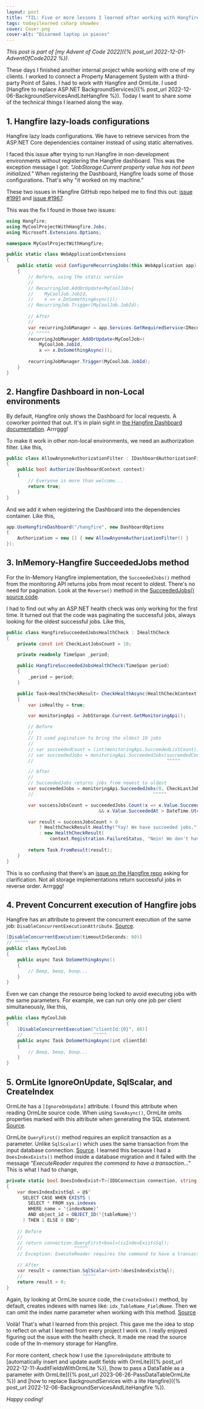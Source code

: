 ```yaml
---
layout: post
title: "TIL: Five or more lessons I learned after working with Hangfire and OrmLite"
tags: todayilearned csharp showdev
cover: Cover.png
cover-alt: "Disarmed laptop in pieces" 
---
```


_This post is part of [my Advent of Code 2022]({% post_url 2022-12-01-AdventOfCode2022 %})._

These days I finished another internal project while working with one of my clients. I worked to connect a Property Management System with a third-party Point of Sales. I had to work with Hangfire and OrmLite. I used [Hangfire to replace ASP.NET BackgroundServices]({% post_url 2022-12-06-BackgroundServicesAndLiteHangfire %}). Today I want to share some of the technical things I learned along the way.

## 1. Hangfire lazy-loads configurations

Hangfire lazy loads configurations. We have to retrieve services from the ASP.NET Core dependencies container instead of using static alternatives.

I faced this issue after trying to run Hangfire in non-development environments without registering the Hangfire dashboard. This was the exception message I got: _"JobStorage.Current property value has not been initialized."_ When registering the Dashboard, Hangfire loads some of those configurations. That's why "it worked on my machine."

These two issues in Hangfire GitHub repo helped me to find this out: [issue #1991](https://github.com/HangfireIO/Hangfire/issues/1991) and [issue #1967](https://github.com/HangfireIO/Hangfire/issues/1967).

This was the fix I found in those two issues:

```csharp
using Hangfire;
using MyCoolProjectWithHangfire.Jobs;
using Microsoft.Extensions.Options;

namespace MyCoolProjectWithHangfire;

public static class WebApplicationExtensions
{
    public static void ConfigureRecurringJobs(this WebApplication app)
    {
        // Before, using the static version
        //
        // RecurringJob.AddOrUpdate<MyCoolJob>(
        //    MyCoolJob.JobId,
        //    x => x.DoSomethingAsync());
        // RecurringJob.Trigger(MyCoolJob.JobId);
				
        // After
        //
        var recurringJobManager = app.Services.GetRequiredService<IRecurringJobManager>();
        // ^^^^^
        recurringJobManager.AddOrUpdate<MyCoolJob>(
            MyCoolJob.JobId,
            x => x.DoSomethingAsync());
			
        recurringJobManager.Trigger(MyCoolJob.JobId);
    }
}
```

## 2. Hangfire Dashboard in non-Local environments

By default, Hangfire only shows the Dashboard for local requests. A coworker pointed that out. It's in plain sight in [the Hangfire Dashboard documentation](https://docs.hangfire.io/en/latest/configuration/using-dashboard.html). Arrrggg!

To make it work in other non-local environments, we need an authorization filter. Like this,

```csharp
public class AllowAnyoneAuthorizationFilter : IDashboardAuthorizationFilter
{
    public bool Authorize(DashboardContext context)
    {
        // Everyone is more than welcome...
        return true;
    }
}
```

And we add it when registering the Dashboard into the dependencies container. Like this,

```csharp
app.UseHangfireDashboard("/hangfire", new DashboardOptions
{
    Authorization = new [] { new AllowAnyoneAuthorizationFilter() }
});
```

## 3. InMemory-Hangfire SucceededJobs method

For the In-Memory Hangfire implementation, the `SucceededJobs()` method from the monitoring API returns jobs from most recent to oldest. There's no need for pagination. Look at the `Reverse()` method in the [SucceededJobs() source code](https://github.com/HangfireIO/Hangfire.InMemory/blob/master/src/Hangfire.InMemory/InMemoryMonitoringApi.cs#L308).

I had to find out why an ASP.NET health check was only working for the first time. It turned out that the code was paginating the successful jobs, always looking for the oldest successful jobs. Like this,

```csharp
public class HangfireSucceededJobsHealthCheck : IHealthCheck
{
    private const int CheckLastJobsCount = 10;

    private readonly TimeSpan _period;

    public HangfireSucceededJobsHealthCheck(TimeSpan period)
    {
        _period = period;
    }

    public Task<HealthCheckResult> CheckHealthAsync(HealthCheckContext context, CancellationToken cancellationToken = default)
    {
        var isHealthy = true;

        var monitoringApi = JobStorage.Current.GetMonitoringApi();

        // Before
        //
        // It used pagination to bring the oldest 10 jobs
        //
        // var succeededCount = (int)monitoringApi.SucceededListCount();
        // var succeededJobs = monitoringApi.SucceededJobs(succeededCount - CheckLastJobsCount, CheckLastJobsCount);
        //                                                 ^^^^^

        // After
        //
        // SucceededJobs returns jobs from newest to oldest 
        var succeededJobs = monitoringApi.SucceededJobs(0, CheckLastJobsCount);
        //                                            ^^^^^  

        var successJobsCount = succeededJobs.Count(x => x.Value.SucceededAt.HasValue
                                  && x.Value.SucceededAt > DateTime.UtcNow - period);

        var result = successJobsCount > 0
            ? HealthCheckResult.Healthy("Yay! We have succeeded jobs.")
            : new HealthCheckResult(
                context.Registration.FailureStatus, "Nein! We don't have succeeded jobs.");
        
        return Task.FromResult(result);
    }
}
```

This is so confusing that there's an [issue on the Hangfire repo](https://github.com/HangfireIO/Hangfire/issues/2160) asking for clarification. Not all storage  implementations return successful jobs in reverse order. Arrrggg!

## 4. Prevent Concurrent execution of Hangfire jobs

Hangfire has an attribute to prevent the concurrent execution of the same job: `DisableConcurrentExecutionAttribute`. [Source](https://github.com/HangfireIO/Hangfire/blob/master/src/Hangfire.Core/DisableConcurrentExecutionAttribute.cs).

```csharp
[DisableConcurrentExecution(timeoutInSeconds: 60)]
// ^^^^^
public class MyCoolJob
{
    public async Task DoSomethingAsync()
    {
        // Beep, beep, boop...
    }
}
```

Even we can change the resource being locked to avoid executing jobs with the same parameters. For example, we can run only one job per client simultaneously, like this,

```csharp
public class MyCoolJob
{
    [DisableConcurrentExecution("clientId:{0}", 60)]
    //                          ^^^^^
    public async Task DoSomethingAsync(int clientId)
    {
        // Beep, beep, boop...
    }
}
```

## 5. OrmLite IgnoreOnUpdate, SqlScalar, and CreateIndex

OrmLite has a `[IgnoreOnUpdate]` attribute. I found this attribute when reading OrmLite source code. When using `SaveAsync()`, OrmLite omits properties marked with this attribute when generating the SQL statement. [Source](https://github.com/ServiceStack/ServiceStack.OrmLite/blob/master/src/ServiceStack.OrmLite/OrmLiteDialectProviderBase.cs#L810).

OrmLite `QueryFirst()` method requires an explicit transaction as a parameter. Unlike `SqlScalar()` which uses the same transaction from the input database connection. [Source](https://github.com/ServiceStack/ServiceStack.OrmLite/blob/master/src/ServiceStack.OrmLite/OrmLiteReadApi.cs#L524). I learned this because I had a `DoesIndexExists()` method inside a database migration and it failed with the message _"ExecuteReader requires the command to have a transaction..."_ This is what I had to change,

```csharp
private static bool DoesIndexExist<T>(IDbConnection connection, string tableName, string indexName)
{
    var doesIndexExistSql = @$"
      SELECT CASE WHEN EXISTS (
        SELECT * FROM sys.indexes
        WHERE name = '{indexName}'
        AND object_id = OBJECT_ID('{tableName}')
      ) THEN 1 ELSE 0 END";
    
    // Before
    //
    // return connection.QueryFirst<bool>(isIndexExistsSql);
    //                   ^^^^^
    // Exception: ExecuteReader requires the command to have a transaction...

    // After
    var result = connection.SqlScalar<int>(doesIndexExistSql);
    //                      ^^^^^
    return result > 0;
}
```

Again, by looking at OrmLite source code, the `CreateIndex()` method, by default, creates indexes with names like: `idx_TableName_FieldName`. Then we can omit the index name parameter when working with this method. [Source](https://github.com/ServiceStack/ServiceStack.OrmLite/blob/master/src/ServiceStack.OrmLite/OrmLiteDialectProviderBase.cs#L1494)

Voilà! That's what I learned from this project. This gave me the idea to stop to reflect on what I learned from every project I work on. I really enjoyed figuring out the issue with the health check. It made me read the source code of the In-memory storage for Hangfire.

For more content, check how I use the `IgnoreOnUpdate` attribute to [automatically insert and update audit fields with OrmLite]({% post_url 2022-12-11-AuditFieldsWithOrmLite %}), [how to pass a DataTable as a parameter with OrmLite]({% post_url 2023-06-26-PassDataTableOrmLite %}) and [how to replace BackgroundServices with a lite Hangfire]({% post_url 2022-12-06-BackgroundServicesAndLiteHangfire %}).

_Happy coding!_